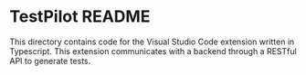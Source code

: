 # TestPilot README

This directory contains code for the Visual Studio Code extension written in Typescript. This extension communicates with a backend through a RESTful API to generate tests.
